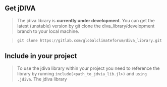 ## Get jDIVA
>The jdiva library is __currently under development__. You can get the latest (unstable) version by git clone the diva_library/development branch to your local machine. 

>`git clone https://gitlab.com/globalclimateforum/diva_library.git`

## Include in your project

>To use the jdiva library within your project you need to reference the library by running `include(<path_to_jdvia_lib.jl>)` and `using .jdiva`.
>The jdiva library